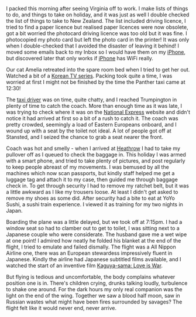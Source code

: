 I packed this morning after seeing Virginia off to work. I make lists of things to do,
and things to take on holiday, and it was just as well I double checked the list of things to
take to New Zealand. The list included driving licence, I tried to find a paper licence but
realised paper licences were now obsolete, got a bit worried the photocard driving licence
was too old but it was fine. I photocopied my photo card but left the photo card in the printer!
It was only when I double-checked that I avoided the disaster of leaving it behind!
I moved some emails back to my Inbox so I would have them on my [iPhone](https://www.apple.com/iphone/), but
discovered later that only works if [iPhone](https://www.apple.com/iphone/) has WiFi really.

Our cat Amelia retreated into the spare room bed when I tried to get her out. Watched a
bit of a [Korean TV series](http://www.koreandrama.org/stove-league/).
Packing took quite a time, I was worried at first I might not be
finished by the time the Panther taxi came at 12:30!

The [taxi driver](https://www.panthertaxis.co.uk/) was on time, quite chatty, and I reached Trumpington in plenty of time to catch
the coach. More than enough time as it was late, I was trying to check where it was on the [National Express](https://www.nationalexpress.com/en) website
and didn't notice it had arrived at first so a bit of a rush to catch it. The coach was pretty crowded, seemingly
a load of Eastern Europeans onboard, and I wound up with a seat by the toilet not ideal.
A lot of people got off at Stansted, and I seized the chance to grab a seat nearer the front.

Coach was hot and smelly - when I arrived at
[Heathrow](https://www.heathrow.com/) I had to take my pullover off as I queued
to check the baggage in. This holiday I was armed with a smart phone, and tried to take
plenty of pictures, and post regularly to keep people abreast of my movements. I was bemused by
all the machines which now scan passports, but kindly staff helped me get a luggage tag and
attach it to my case, then guided me through baggage check in. To get through security I had
to remove my ratchet belt, but it was a little awkward as I like my trousers loose. At least
I didn't get asked to remove my shoes as some did. After security had a bite to eat at YoYo Sushi,
a sushi train experience. I viewed it as training for my two nights in Japan.

Boarding the plane was a little delayed, but we took off at 7:15pm. I had a window seat
so had to clamber out to get to toilet, I was sitting next to a Japanese couple who were
considerate. The husband gave me a wet wipe at one point! I admired how neatly he folded
his blanket at the end of the flight, I tried to emulate and failed dismally. The flight was
a All Nippon Airline one, there was an European stewardess impressively fluent in Japanese.
Kindly the airline had Japanese subtitled films available, and I watched the start of
an inventive film [Kaguya-sama: Love is War](http://asianwiki.com/Kaguya-sama:_Love_Is_War).

But flying is tedious and uncomfortable, the body complains whatever position one is in.
There's children crying, drunks talking loudly, turbulence to shake one around.
For the dark hours my only real companion was the light on the end of the wing.
Together we saw a blood half moon, saw in Russian wastes what might have been
fires surrounded by savages? The flight felt like it would never end, never arrive.

